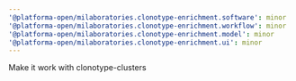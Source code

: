 ```yaml
---
'@platforma-open/milaboratories.clonotype-enrichment.software': minor
'@platforma-open/milaboratories.clonotype-enrichment.workflow': minor
'@platforma-open/milaboratories.clonotype-enrichment.model': minor
'@platforma-open/milaboratories.clonotype-enrichment.ui': minor
---
```


Make it work with clonotype-clusters
